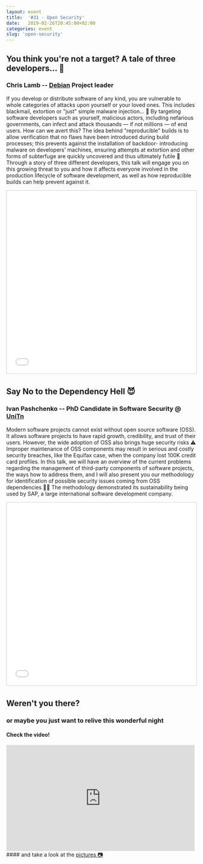 ```yaml
---
layout: event
title:  '#31 - Open Security'
date:   2019-02-26T20:45:00+02:00
categories: event
slug: 'open-security'
---
```


## You think you're not a target? A tale of three developers... 🤖
### Chris Lamb -- [Debian](https://www.debian.org/) Project leader

If you develop or distribute software of any kind, you are vulnerable to whole categories of attacks upon yourself or your loved ones. This includes blackmail, extortion or "just" simple malware injection… 👾 By targeting software developers such as yourself, malicious actors, including nefarious governments, can infect and attack thousands — if not millions — of end users. How can we avert this? The idea behind "reproducible" builds is to allow verification that no flaws have been introduced during build processes; this prevents against the installation of backdoor- introducing malware on developers' machines, ensuring attempts at extortion and other forms of subterfuge are quickly uncovered and thus ultimately futile 🙏 Through a story of three different developers, this talk will engage you on this growing threat to you and how it affects everyone involved in the production lifecycle of software development, as well as how reproducible builds can help prevent against it.

<iframe src="//www.slideshare.net/slideshow/embed_code/key/tCT8IkD96aGWPm" width="595" height="485" frameborder="0" marginwidth="0" marginheight="0" scrolling="no" style="border:1px solid #CCC; border-width:1px; margin-bottom:5px; max-width: 100%;" allowfullscreen> </iframe>

## Say No to the Dependency Hell 😈
### Ivan Pashchenko -- PhD Candidate in Software Security @ [UniTn](https://disi.unitn.it)

Modern software projects cannot exist without open source software (OSS). It allows software projects to have rapid growth, credibility, and trust of their users. However, the wide adoption of OSS also brings huge security risks ⚠️ Improper maintenance of OSS components may result in serious and costly security breaches, like the Equifax case, when the company lost 100K credit card profiles. In this talk, we will have an overview of the current problems regarding the management of third-party components of software projects, the ways how to address them, and I will also present you our methodology for identification of possible security issues coming from OSS dependencies 👨‍💻 The methodology demonstrated its sustainability being used by SAP, a large international software development company.

<iframe src="//www.slideshare.net/slideshow/embed_code/key/qooLQDLLw5UEL0" width="595" height="485" frameborder="0" marginwidth="0" marginheight="0" scrolling="no" style="border:1px solid #CCC; border-width:1px; margin-bottom:5px; max-width: 100%;" allowfullscreen> </iframe>

## Weren't you there?
### or maybe you just want to relive this wonderful night
<section class="fb-links">

#### Check the video!
<iframe src="https://www.facebook.com/plugins/video.php?href=https%3A%2F%2Fwww.facebook.com%2Fspeckandtech%2Fvideos%2F342684563015324%2F&show_text=0&width=500&height=281" class="video-embed" width="500" height="281" style="border:none;overflow:hidden" scrolling="no" frameborder="0" allowTransparency="true" allowFullScreen="true"></iframe>
#### and take a look at the <a id="fb_photo_album" class="btn-facebook" target="_blank" href="//www.facebook.com/pg/speckandtech/photos/?tab=album&album_id=1109634325901188">pictures &#128247;</a>
</section>
